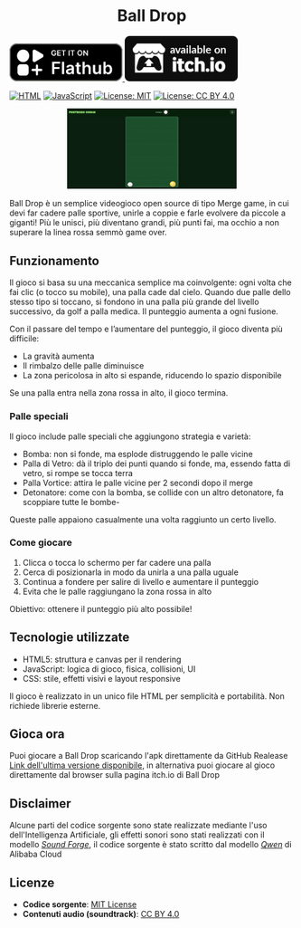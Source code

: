 <h1 align="center">Ball Drop</h1>
<p align="left">
  <a href="#" onclick="alert('In arrivo su Flathub'); return false;">
    <img src="assets/badge.png" alt="Disponibile su Flathub" width="200"/>
  </a>
  <a href="https://mirkodonatogames.itch.io/ball-drop" target="_blank">
    <img src="assets/badge_bw.png" alt="Disponibile su Itch.io" width="200"/>
  </a>
</p>

[![HTML](https://img.shields.io/badge/HTML5-E34F26?logo=html5&logoColor=white)](https://developer.mozilla.org/en-US/docs/Web/HTML)
[![JavaScript](https://img.shields.io/badge/JavaScript-F7DF1E?logo=javascript&logoColor=black)](https://developer.mozilla.org/en-US/docs/Web/JavaScript)
[![License: MIT](https://img.shields.io/badge/License-MIT-yellow.svg)](https://opensource.org/licenses/MIT)
[![License: CC BY 4.0](https://img.shields.io/badge/License-CC_BY_4.0-lightgrey.svg)](https://creativecommons.org/licenses/by/4.0/)

<p align="center">
  <img src="Screenshot.png" width="300" alt="Ball Drop - Screenshot del gioco">
</p>
Ball Drop è un semplice videogioco open source di tipo Merge game, in cui devi far cadere palle sportive, unirle a coppie e farle evolvere da piccole a giganti! Più le unisci, più diventano grandi, più punti fai, ma occhio a non superare la linea rossa semmò game over.


## Funzionamento  
Il gioco si basa su una meccanica semplice ma coinvolgente: ogni volta che fai clic (o tocco su mobile), una palla cade dal cielo. Quando due palle dello stesso tipo si toccano, si fondono in una palla più grande del livello successivo, da golf a palla medica. Il punteggio aumenta a ogni fusione.

Con il passare del tempo e l’aumentare del punteggio, il gioco diventa più difficile:  
- La gravità aumenta  
- Il rimbalzo delle palle diminuisce  
- La zona pericolosa in alto si espande, riducendo lo spazio disponibile  

Se una palla entra nella zona rossa in alto, il gioco termina.

### Palle speciali  
Il gioco include palle speciali che aggiungono strategia e varietà:  
- Bomba: non si fonde, ma esplode distruggendo le palle vicine  
- Palla di Vetro: dà il triplo dei punti quando si fonde, ma, essendo fatta di vetro, si rompe se tocca terra  
- Palla Vortice: attira le palle vicine per 2 secondi dopo il merge
- Detonatore: come con la bomba, se collide con un altro detonatore, fa scoppiare tutte le bombe-

Queste palle appaiono casualmente una volta raggiunto un certo livello.

### Come giocare  
1. Clicca o tocca lo schermo per far cadere una palla  
2. Cerca di posizionarla in modo da unirla a una palla uguale  
3. Continua a fondere per salire di livello e aumentare il punteggio  
4. Evita che le palle raggiungano la zona rossa in alto  

Obiettivo: ottenere il punteggio più alto possibile!

## Tecnologie utilizzate  
- HTML5: struttura e canvas per il rendering  
- JavaScript: logica di gioco, fisica, collisioni, UI  
- CSS: stile, effetti visivi e layout responsive  

Il gioco è realizzato in un unico file HTML per semplicità e portabilità. Non richiede librerie esterne.

## Gioca ora

Puoi giocare a Ball Drop scaricando l'apk direttamente da GitHub Realease [Link dell'ultima versione disponibile](https://github.com/Mirko-linux/Ball-Drop/releases/tag/Ball-Drop_1.5), in alternativa puoi giocare al gioco direttamente dal browser sulla pagina itch.io di Ball Drop

## Disclaimer

Alcune parti del codice sorgente sono state realizzate mediante l'uso dell'Intelligenza Artificiale, gli effetti sonori sono stati realizzati con il modello [_Sound Forge_](https://huggingface.co/spaces?q=ArcadiaAISoundForge), il codice sorgente è stato scritto dal modello [_Qwen_](https://chat.qwen.ai/) di Alibaba Cloud

## Licenze

- **Codice sorgente**: [MIT License](./LICENSE)
- **Contenuti audio (soundtrack)**: [CC BY 4.0](./LICENSE_soundtrack)
